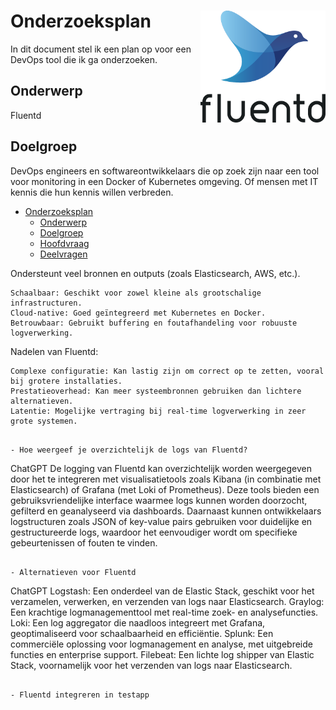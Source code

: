 # Onderzoeksplan <img src="plaatjes/logo.png" width="200" align="right">
In dit document stel ik een plan op voor een DevOps tool die ik ga onderzoeken.

## Onderwerp
Fluentd

## Doelgroep
DevOps engineers en softwareontwikkelaars die op zoek zijn naar een tool voor monitoring in een Docker of Kubernetes omgeving. Of mensen met IT kennis die hun kennis willen verbreden.<br>

<!-- TOC -->

- [Onderzoeksplan](#onderzoeksplan)
    - [Onderwerp](#onderwerp)
    - [Doelgroep](#doelgroep)
    - [Hoofdvraag](#hoofdvraag)
    - [Deelvragen](#deelvragen)

<!-- /TOC --> Ondersteunt veel bronnen en outputs (zoals Elasticsearch, AWS, etc.).
    Schaalbaar: Geschikt voor zowel kleine als grootschalige infrastructuren.
    Cloud-native: Goed geïntegreerd met Kubernetes en Docker.
    Betrouwbaar: Gebruikt buffering en foutafhandeling voor robuuste logverwerking.

Nadelen van Fluentd:

    Complexe configuratie: Kan lastig zijn om correct op te zetten, vooral bij grotere installaties.
    Prestatieoverhead: Kan meer systeembronnen gebruiken dan lichtere alternatieven.
    Latentie: Mogelijke vertraging bij real-time logverwerking in zeer grote systemen.
```

- Hoe weergeef je overzichtelijk de logs van Fluentd? 
```
ChatGPT
De logging van Fluentd kan overzichtelijk worden weergegeven door het te integreren met visualisatietools zoals Kibana (in combinatie met Elasticsearch) of Grafana (met Loki of Prometheus). Deze tools bieden een gebruiksvriendelijke interface waarmee logs kunnen worden doorzocht, gefilterd en geanalyseerd via dashboards. Daarnaast kunnen ontwikkelaars logstructuren zoals JSON of key-value pairs gebruiken voor duidelijke en gestructureerde logs, waardoor het eenvoudiger wordt om specifieke gebeurtenissen of fouten te vinden.
```

- Alternatieven voor Fluentd
```
ChatGPT
Logstash: Een onderdeel van de Elastic Stack, geschikt voor het verzamelen, verwerken, en verzenden van logs naar Elasticsearch.
Graylog: Een krachtige logmanagementtool met real-time zoek- en analysefuncties.
Loki: Een log aggregator die naadloos integreert met Grafana, geoptimaliseerd voor schaalbaarheid en efficiëntie.
Splunk: Een commerciële oplossing voor logmanagement en analyse, met uitgebreide functies en enterprise support.
Filebeat: Een lichte log shipper van Elastic Stack, voornamelijk voor het verzenden van logs naar Elasticsearch.
```

- Fluentd integreren in testapp

